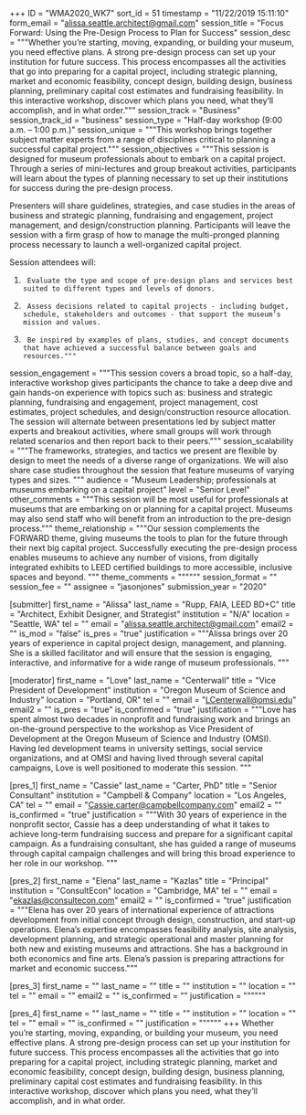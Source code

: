 +++
ID = "WMA2020_WK7"
sort_id = 51
timestamp = "11/22/2019 15:11:10"
form_email = "alissa.seattle.architect@gmail.com"
session_title = "Focus Forward: Using the Pre-Design Process to Plan for Success"
session_desc = """Whether you’re starting, moving, expanding, or building your museum, you need effective plans. A strong pre-design process can set up your institution for future success. This process encompasses all the activities that go into preparing for a capital project, including strategic planning, market and economic feasibility, concept design, building design, business planning, preliminary capital cost estimates and fundraising feasibility. In this interactive workshop, discover which plans you need, what they’ll accomplish, and in what order."""
session_track = "Business"
session_track_id = "business"
session_type = "Half-day workshop (9:00 a.m. – 1:00 p.m.)"
session_unique = """This workshop brings together subject matter experts from a range of disciplines critical to planning a successful capital project."""
session_objectives = """This session is designed for museum professionals about to embark on a capital project. Through a series of mini-lectures and group breakout activities, participants will learn about the types of planning necessary to set up their institutions for success during the pre-design process.

Presenters will share guidelines, strategies, and case studies in the areas of business and strategic planning, fundraising and engagement, project management, and design/construction planning. Participants will leave the session with a firm grasp of how to manage the multi-pronged planning process necessary to launch a well-organized capital project.

Session attendees will:

1.      Evaluate the type and scope of pre-design plans and services best suited to different types and levels of donors.

2.      Assess decisions related to capital projects - including budget, schedule, stakeholders and outcomes - that support the museum’s mission and values.

3.      Be inspired by examples of plans, studies, and concept documents that have achieved a successful balance between goals and resources."""
session_engagement = """This session covers a broad topic, so a half-day, interactive workshop gives participants the chance to take a deep dive and gain hands-on experience with topics such as: business and strategic planning, fundraising and engagement, project management, cost estimates, project schedules, and design/construction resource allocation. The session will alternate between presentations led by subject matter experts and breakout activities, where small groups will work through related scenarios and then report back to their peers."""
session_scalability = """The frameworks, strategies, and tactics we present are flexible by design to meet the needs of a diverse range of organizations. We will also share case studies throughout the session that feature museums of varying types and sizes. """
audience = "Museum Leadership; professionals at museums embarking on a capital project"
level = "Senior Level"
other_comments = """This session will be most useful for professionals at museums that are embarking on or planning for a capital project. Museums may also send staff who will benefit from an introduction to the pre-design process."""
theme_relationship = """Our session complements the FORWARD theme, giving museums the tools to plan for the future through their next big capital project. Successfully executing the pre-design process enables museums to achieve any number of visions, from digitally integrated exhibits to LEED certified buildings to more accessible, inclusive spaces and beyond. """
theme_comments = """"""
session_format = ""
session_fee = ""
assignee = "jasonjones"
submission_year = "2020"

[submitter]
first_name = "Alissa"
last_name = "Rupp, FAIA, LEED BD+C"
title = "Architect, Exhibit Designer, and Strategist"
institution = "N/A"
location = "Seattle, WA"
tel = ""
email = "alissa.seattle.architect@gmail.com"
email2 = ""
is_mod = "false"
is_pres = "true"
justification = """Alissa brings over 20 years of experience in capital project design, management, and planning. She is a skilled facilitator and will ensure that the session is engaging, interactive, and informative for a wide range of museum professionals. """

[moderator]
first_name = "Love"
last_name = "Centerwall"
title = "Vice President of Development"
institution = "Oregon Museum of Science and Industry"
location = "Portland, OR"
tel = ""
email = "LCenterwall@omsi.edu"
email2 = ""
is_pres = "true"
is_confirmed = "true"
justification = """Love has spent almost two decades in nonprofit and fundraising work and brings an on-the-ground perspective to the workshop as Vice President of Development at the Oregon Museum of Science and Industry (OMSI). Having led development teams in university settings, social service organizations, and at OMSI and having lived through several capital campaigns, Love is well positioned to moderate this session. """

[pres_1]
first_name = "Cassie"
last_name = "Carter, PhD"
title = "Senior Consultant"
institution = "Campbell & Company"
location = "Los Angeles, CA"
tel = ""
email = "Cassie.carter@campbellcompany.com"
email2 = ""
is_confirmed = "true"
justification = """With 30 years of experience in the nonprofit sector, Cassie has a deep understanding of what it takes to achieve long-term fundraising success and prepare for a significant capital campaign. As a fundraising consultant, she has guided a range of museums through capital campaign challenges and will bring this broad experience to her role in our workshop. """

[pres_2]
first_name = "Elena"
last_name = "Kazlas"
title = "Principal"
institution = "ConsultEcon"
location = "Cambridge, MA"
tel = ""
email = "ekazlas@consultecon.com"
email2 = ""
is_confirmed = "true"
justification = """Elena has over 20 years of international experience of attractions development from initial concept through design, construction, and start-up operations.  Elena’s expertise encompasses feasibility analysis, site analysis, development planning, and strategic operational and master planning for both new and existing museums and attractions.  She has a background in both economics and fine arts. Elena’s passion is preparing attractions for market and economic success."""

[pres_3]
first_name = ""
last_name = ""
title = ""
institution = ""
location = ""
tel = ""
email = ""
email2 = ""
is_confirmed = ""
justification = """"""

[pres_4]
first_name = ""
last_name = ""
title = ""
institution = ""
location = ""
tel = ""
email = ""
is_confirmed = ""
justification = """"""
+++
Whether you’re starting, moving, expanding, or building your museum, you need effective plans. A strong pre-design process can set up your institution for future success. This process encompasses all the activities that go into preparing for a capital project, including strategic planning, market and economic feasibility, concept design, building design, business planning, preliminary capital cost estimates and fundraising feasibility. In this interactive workshop, discover which plans you need, what they’ll accomplish, and in what order.
